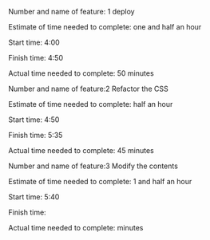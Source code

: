 Number and name of feature: 1 deploy

Estimate of time needed to complete: one and half an hour   

Start time: 4:00

Finish time: 4:50

Actual time needed to complete: 50 minutes


Number and name of feature:2 Refactor the CSS

Estimate of time needed to complete:  half an hour   

Start time: 4:50

Finish time: 5:35

Actual time needed to complete: 45 minutes

Number and name of feature:3 Modify the contents

Estimate of time needed to complete: 1 and half an hour   

Start time: 5:40

Finish time: 

Actual time needed to complete:  minutes

